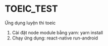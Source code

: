 # TOEIC_TEST
Ứng dụng luyện thi toeic
1. Cài đặt node module bằng yarn: yarn install
2. Chạy ứng dụng: react-native run-android
